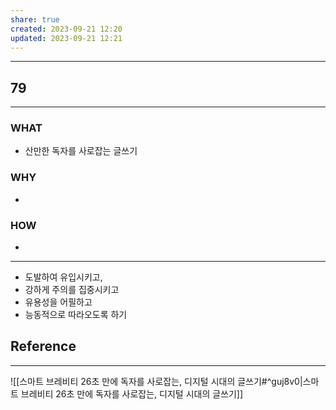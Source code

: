 ```yaml
---
share: true
created: 2023-09-21 12:20
updated: 2023-09-21 12:21
---
```


---
## 79
---
### WHAT
- 산만한 독자를 사로잡는 글쓰기
### WHY
- 
### HOW
- 
---

- 도발하여 유입시키고,
- 강하게 주의를 집중시키고
- 유용성을 어필하고
- 능동적으로 따라오도록 하기


## Reference
---
![[스마트 브레비티  26초 만에 독자를 사로잡는, 디지털 시대의 글쓰기#^guj8v0|스마트 브레비티  26초 만에 독자를 사로잡는, 디지털 시대의 글쓰기]]
